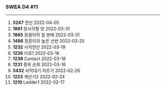 ### SWEA D4  #11

---

1. **5247** 연산  2022-04-05
1. **1861** 정사각형 방  2022-03-31
1. **1865** 동철이의 일 분배  2022-03-31
1. **1486** 장훈이의 높은 선반  2022-03-25
1. **1232** 사칙연산  2022-03-19
1. **1226** 미로1  2022-03-18
1. **1238** Contact  2022-03-18
1. **1231** 중위 순회  2022-03-16
1. **5432** 쇠막대기 자르기  2022-02-26
1. **1223** 계산기2  2022-02-24
1. **1210** Ladder1  2022-02-17